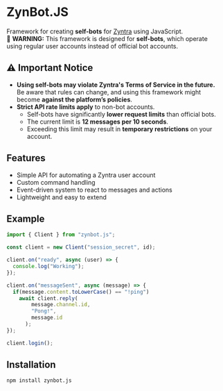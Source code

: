 # ZynBot.JS

Framework for creating **self-bots** for [Zyntra](https://zyntra.xyz) using JavaScript.  
🚨 **WARNING:** This framework is designed for **self-bots**, which operate using regular user accounts instead of official bot accounts.

## ⚠ Important Notice  
- **Using self-bots may violate Zyntra's Terms of Service in the future.**  
  Be aware that rules can change, and using this framework might become **against the platform’s policies**.  
- **Strict API rate limits apply** to non-bot accounts.  
  - Self-bots have significantly **lower request limits** than official bots.  
  - The current limit is **12 messages per 10 seconds**.  
  - Exceeding this limit may result in **temporary restrictions** on your account.

## Features
- Simple API for automating a Zyntra user account
- Custom command handling
- Event-driven system to react to messages and actions
- Lightweight and easy to extend

## Example
```js
import { Client } from "zynbot.js";

const client = new Client("session_secret", id);

client.on("ready", async (user) => {
  console.log("Working");
});

client.on("messageSent", async (message) => {
  if(message.content.toLowerCase() == "!ping")
    await client.reply(
        message.channel.id,
        "Pong!",
        message.id
      );
});

client.login();
```

## Installation
```sh
npm install zynbot.js
```